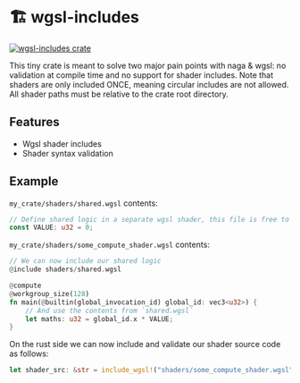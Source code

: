 # 🏗️ wgsl-includes

[![wgsl-includes crate](https://img.shields.io/crates/v/wgsl-includes.svg)](https://crates.io/crates/wgsl-includes)

This tiny crate is meant to solve two major pain points with naga & wgsl: no validation at compile time and no support for shader includes. Note that shaders are only included ONCE, meaning circular includes are not allowed. All shader paths must be relative to the crate root directory.

## Features
- Wgsl shader includes
- Shader syntax validation

## Example
`my_crate/shaders/shared.wgsl` contents:
```rust
// Define shared logic in a separate wgsl shader, this file is free to include more files
const VALUE: u32 = 0;
```

`my_crate/shaders/some_compute_shader.wgsl` contents:
```rust
// We can now include our shared logic
@include shaders/shared.wgsl

@compute
@workgroup_size(128)
fn main(@builtin(global_invocation_id) global_id: vec3<u32>) {
    // And use the contents from `shared.wgsl`
    let maths: u32 = global_id.x * VALUE;
}
```

On the rust side we can now include and validate our shader source code as follows:
```rust
let shader_src: &str = include_wgsl!("shaders/some_compute_shader.wgsl");
```